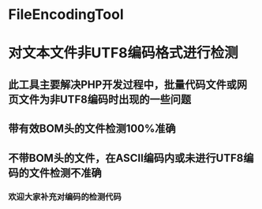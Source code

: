 # FileEncodingTool
# 对文本文件非UTF8编码格式进行检测
## 此工具主要解决PHP开发过程中，批量代码文件或网页文件为非UTF8编码时出现的一些问题

## 带有效BOM头的文件检测100%准确
## 不带BOM头的文件，在ASCII编码内或未进行UTF8编码的文件检测不准确

### 欢迎大家补充对编码的检测代码
